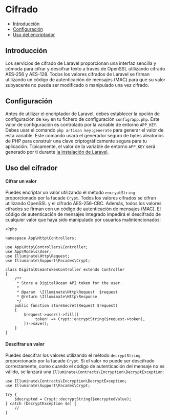 # Cifrado

- [Introducción](#introduction)
- [Configuración](#configuration)
- [Uso del encriptador](#using-the-encrypter)

<a name="introduction"></a>
## Introducción

Los servicios de cifrado de Laravel proporcionan una interfaz sencilla y cómoda para cifrar y descifrar texto a través de OpenSSL utilizando cifrado AES-256 y AES-128. Todos los valores cifrados de Laravel se firman utilizando un código de autenticación de mensajes (MAC) para que su valor subyacente no pueda ser modificado o manipulado una vez cifrado.

<a name="configuration"></a>
## Configuración

Antes de utilizar el encriptador de Laravel, debes establecer la opción de configuración de `key` en tu fichero de configuración `config/app.php`. Este valor de configuración es controlado por la variable de entorno `APP_KEY`. Debes usar el comando `php artisan key:generate` para generar el valor de esta variable. Este comando usará el generador seguro de bytes aleatorios de PHP para construir una clave criptográficamente segura para tu aplicación. Típicamente, el valor de la variable de entorno `APP_KEY` será generado por ti durante [la instalación de Laravel](/docs/{{version}}/installation).

<a name="using-the-encrypter"></a>
## Uso del cifrador

<a name="encrypting-a-value"></a>
#### Cifrar un valor

Puedes encriptar un valor utilizando el método `encryptString` proporcionado por la facade `Crypt`. Todos los valores cifrados se cifran utilizando OpenSSL y el cifrado AES-256-CBC. Además, todos los valores cifrados se firman con un código de autenticación de mensajes (MAC). El código de autenticación de mensajes integrado impedirá el descifrado de cualquier valor que haya sido manipulado por usuarios malintencionados:

    <?php

    namespace App\Http\Controllers;

    use App\Http\Controllers\Controller;
    use App\Models\User;
    use Illuminate\Http\Request;
    use Illuminate\Support\Facades\Crypt;

    class DigitalOceanTokenController extends Controller
    {
        /**
         * Store a DigitalOcean API token for the user.
         *
         * @param  \Illuminate\Http\Request  $request
         * @return \Illuminate\Http\Response
         */
        public function storeSecret(Request $request)
        {
            $request->user()->fill([
                'token' => Crypt::encryptString($request->token),
            ])->save();
        }
    }

<a name="decrypting-a-value"></a>
#### Descifrar un valor

Puedes descifrar los valores utilizando el método `decryptString` proporcionado por la facade `Crypt`. Si el valor no puede ser descifrado correctamente, como cuando el código de autenticación del mensaje no es válido, se lanzará una `Illuminate\Contracts\Encryption\DecryptException`:

    use Illuminate\Contracts\Encryption\DecryptException;
    use Illuminate\Support\Facades\Crypt;

    try {
        $decrypted = Crypt::decryptString($encryptedValue);
    } catch (DecryptException $e) {
        //
    }
